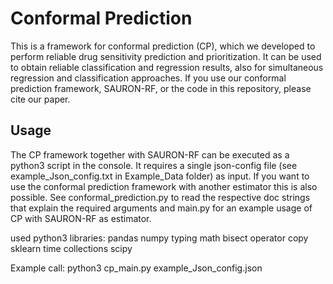 # Conformal Prediction
This is a framework for conformal prediction (CP), which we developed to perform reliable drug sensitivity prediction and prioritization. It can be used to obtain reliable classification and regression results, also for simultaneous regression and classification approaches.  If you use our conformal prediction framework, SAURON-RF, or the code in this repository, please cite our paper.


## Usage

The CP framework together with SAURON-RF can be executed as a python3 script in the console. It requires a single json-config file (see example_Json_config.txt in Example_Data folder) as input. If you want to use the conformal prediction framework with another estimator this is also possible. See conformal_prediction.py to read the respective doc strings that explain the required arguments and main.py for an example usage of CP with SAURON-RF as estimator.

used python3 libraries: pandas numpy typing math bisect operator copy sklearn time collections scipy

Example call: python3 cp_main.py example_Json_config.json
